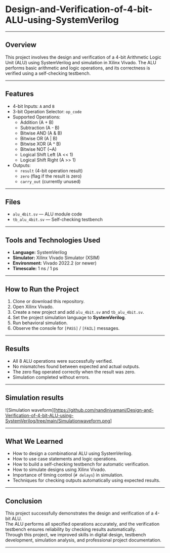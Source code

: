 # Design-and-Verification-of-4-bit-ALU-using-SystemVerilog

---

## Overview
This project involves the design and verification of a 4-bit Arithmetic Logic Unit (ALU) using SystemVerilog and simulation in Xilinx Vivado. The ALU performs basic arithmetic and logic operations, and its correctness is verified using a self-checking testbench.

---

## Features
- 4-bit Inputs: `A` and `B`
- 3-bit Operation Selector: `op_code`
- Supported Operations:
  - Addition (A + B)
  - Subtraction (A - B)
  - Bitwise AND (A & B)
  - Bitwise OR (A | B)
  - Bitwise XOR (A ^ B)
  - Bitwise NOT (~A)
  - Logical Shift Left (A << 1)
  - Logical Shift Right (A >> 1)
- Outputs:
  - `result` (4-bit operation result)
  - `zero` (flag if the result is zero)
  - `carry_out` (currently unused)

---

## Files
- `alu_4bit.sv` — ALU module code
- `tb_alu_4bit.sv` — Self-checking testbench

---

## Tools and Technologies Used
- **Language:** SystemVerilog
- **Simulator:** Xilinx Vivado Simulator (XSIM)
- **Environment:** Vivado 2022.2 (or newer)
- **Timescale:** 1 ns / 1 ps

---

## How to Run the Project
1. Clone or download this repository.
2. Open Xilinx Vivado.
3. Create a new project and add `alu_4bit.sv` and `tb_alu_4bit.sv`.
4. Set the project simulation language to **SystemVerilog**.
5. Run behavioral simulation.
6. Observe the console for `[PASS]` / `[FAIL]` messages.

---

## Results
- All 8 ALU operations were successfully verified.
- No mismatches found between expected and actual outputs.
- The zero flag operated correctly when the result was zero.
- Simulation completed without errors.

---

## Simulation results

![Simulation waveform][https://github.com/nandiniyamani/Design-and-Verification-of-4-bit-ALU-using-SystemVerilog/tree/main/Simulationwaveform.png]

---

## What We Learned
- How to design a combinational ALU using SystemVerilog.
- How to use case statements and logic operations.
- How to build a self-checking testbench for automatic verification.
- How to simulate designs using Xilinx Vivado.
- Importance of timing control (`# delays`) in simulation.
- Techniques for checking outputs automatically using expected results.

---

## Conclusion
This project successfully demonstrates the design and verification of a 4-bit ALU.  
The ALU performs all specified operations accurately, and the verification testbench ensures reliability by checking results automatically.  
Through this project, we improved skills in digital design, testbench development, simulation analysis, and professional project documentation.

---


